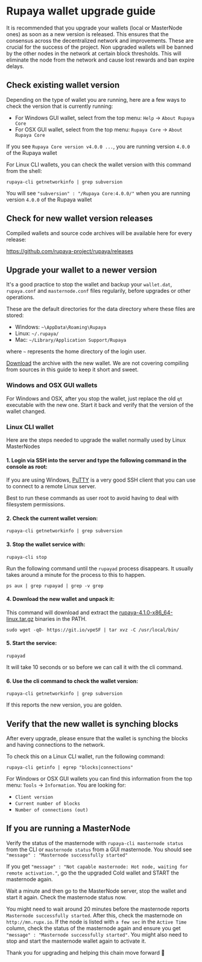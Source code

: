 # Rupaya wallet upgrade guide

It is recommended that you upgrade your wallets (local or MasterNode ones) as soon as a new version is released.
This ensures that the consensus across the decentralized network and improvements. These are crucial for the success of the project. Non upgraded wallets will be banned by the other nodes in the network at certain block thresholds. This will eliminate the node from the network and cause lost rewards and ban expire delays.


## Check existing wallet version

Depending on the type of wallet you are running, here are a few ways to check the version that is currently running:

* For Windows GUI wallet, select from the top menu: `Help` -> `About Rupaya Core`
* For OSX GUI wallet, select from the top menu: `Rupaya Core` -> `About Rupaya Core`

If you see `Rupaya Core version v4.0.0 ...`, you are running version `4.0.0` of the Rupaya wallet

For Linux CLI wallets, you can check the wallet version with this command from the shell:
```
rupaya-cli getnetworkinfo | grep subversion
```

You will see `"subversion" : "/Rupaya Core:4.0.0/"` when you are running version `4.0.0` of the Rupaya wallet


## Check for new wallet version releases

Compiled wallets and source code archives will be available here for every release:

https://github.com/rupaya-project/rupaya/releases


## Upgrade your wallet to a newer version

It's a good practice to stop the wallet and backup your `wallet.dat`, `rupaya.conf` and `masternode.conf` files regularily, before upgrades or other operations.

These are the default directories for the data directory where these files are stored:
 * Windows: `~\AppData\Roaming\Rupaya`
 * Linux: `~/.rupaya/`
 * Mac: `~/Library/Application Support/Rupaya`

where `~` represents the home directory of the login user.

[Download](https://github.com/rupaya-project/rupaya/releases) the archive with the new wallet. We are not covering compiling from sources in this guide to keep it short and sweet.

### Windows and OSX GUI wallets

For Windows and OSX, after you stop the wallet, just replace the old `qt` executable with the new one. Start it back and verify that the version of the wallet changed.

### Linux CLI wallet

Here are the steps needed to upgrade the wallet normally used by Linux MasterNodes 

#### 1. Login via SSH into the server and type the following command in the console as root:

If you are using Windows, [PuTTY](https://putty.org) is a very good SSH client that you can use to connect to a remote Linux server.

Best to run these commands as user root to avoid having to deal with filesystem permissions.

#### 2. Check the current wallet version:
```
rupaya-cli getnetworkinfo | grep subversion
```

#### 3. Stop the wallet service with:
```
rupaya-cli stop
```
Run the following command until the `rupayad` process disappears. It usually takes around a minute for the process to this to happen.
```
ps aux | grep rupayad | grep -v grep
```

#### 4. Download the new wallet and unpack it:

This command will download and extract the [rupaya-4.1.0-x86_64-linux.tar.gz](https://github.com/rupaya-project/rupaya/releases/download/v.4.1.0/rupaya-4.1.0-x86_64-linux.tar.gz) binaries in the PATH.
```
sudo wget -qO- https://git.io/vpeSF | tar xvz -C /usr/local/bin/
```

#### 5. Start the service:
```
rupayad
```
It will take 10 seconds or so before we can call it with the cli command.

#### 6. Use the cli command to check the wallet version:
```
rupaya-cli getnetworkinfo | grep subversion
```

If this reports the new version, you are golden.


## Verify that the new wallet is synching blocks

After every upgrade, please ensure that the wallet is synching the blocks and having connections to the network. 

To check this on a Linux CLI wallet, run the following command:
```
rupaya-cli getinfo | egrep "blocks|connections"
```

For Windows or OSX GUI wallets you can find this information from the top menu: `Tools` -> `Information`. You are looking for:
 * `Client version`
 * `Current number of blocks`
 * `Number of connections (out)`

## If you are running a MasterNode

Verify the status of the masternode with `rupaya-cli masternode status` from the CLI or `masternode status` from a GUI masternode.
You should see `"message" : "Masternode successfully started"`

If you get `"message" : "Not capable masternode: Hot node, waiting for remote activation."`, go the the upgraded Cold wallet and START the masternode again.

Wait a minute and then go to the MasterNode server, stop the wallet and start it again. Check the masternode status now.

You might need to wait around 20 minutes before the masternode reports `Masternode successfully started`.
After this, check the masternode on `http://mn.rupx.io`. If the node is listed with `a few sec` in the `Active Time` column, check the status of the masternode again and ensure you get `"message" : "Masternode successfully started"`. You might also need to stop and start the masternode wallet again to activate it.

Thank you for upgrading and helping this chain move forward :rocket:
